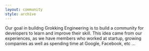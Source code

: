 ```yaml
---
layout: community
style: archive
---
```


Our goal in buildng Grokking Engineering is to build a community for developers to learn and improve their skill. This idea came from our experiences, as we have members who worked at startup, growing companies as well as spending time at Google, Facebook, etc ...
